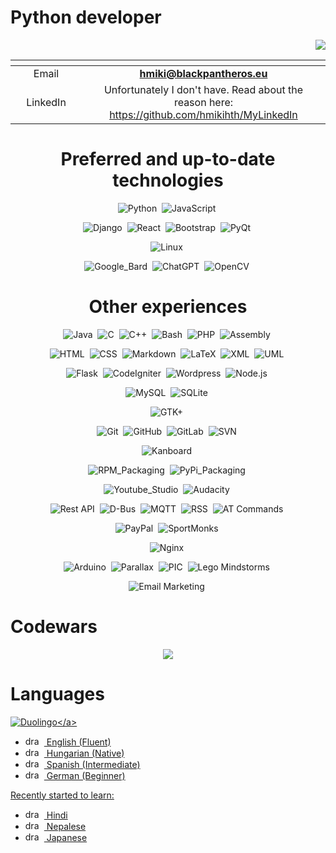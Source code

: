 # Python developer 
<p align="right"><img src="https://komarev.com/ghpvc/?username=hmikihth&label=Profile%20Views&color=0e75b6&style=flat""/></p>
<div align="center">

| <img width=300/>|<img width=800/>|
| :-----: | :-: |
| Email | **<hmiki@blackpantheros.eu>** |
| LinkedIn | Unfortunately I don't have. Read about the reason here: https://github.com/hmikihth/MyLinkedIn |

# Preferred and up-to-date technologies

![Python](https://img.shields.io/badge/-Python-05122A?style=flat&logo=python)&nbsp;
![JavaScript](https://img.shields.io/badge/-JavaScript-05122A?style=flat&logo=javascript)&nbsp;

![Django](https://img.shields.io/badge/-Django-05122A?style=flat&logo=Django)&nbsp;
![React](https://img.shields.io/badge/-React-05122A?style=flat&logo=React)&nbsp;
![Bootstrap](https://img.shields.io/badge/-Bootstrap-05122A?style=flat&logo=bootstrap&logoColor=563D7C)&nbsp;
![PyQt](https://img.shields.io/badge/-PyQt-05122A?style=flat&logo=Qt)&nbsp;

![Linux](https://img.shields.io/badge/-Linux-05122A?style=flat&logo=Linux)&nbsp;

![Google_Bard](https://img.shields.io/badge/-Google_Bard-05122A?style=flat&logo=GoogleBard)&nbsp;
![ChatGPT](https://img.shields.io/badge/-ChatGPT-05122A?style=flat&logo=ChatGPT)&nbsp;
![OpenCV](https://img.shields.io/badge/-OpenCV-05122A?style=flat&logo=OpenCV)&nbsp;


# Other experiences

![Java](https://img.shields.io/badge/-Java-05122A?style=flat&logo=Java&logoColor=FFA518)&nbsp;
![C](https://img.shields.io/badge/-C-05122A?style=flat&logo=C&logoColor=A8B9CC)&nbsp;
![C++](https://img.shields.io/badge/-C++-05122A?style=flat&logo=C%2B%2B&logoColor=00599C)&nbsp;
![Bash](https://img.shields.io/badge/-Bash-05122A?style=flat&logo=GnuBash)&nbsp;
![PHP](https://img.shields.io/badge/-PHP-05122A?style=flat&logo=PHP)&nbsp;
![Assembly](https://img.shields.io/badge/-Assembly-05122A?style=flat&logo=Assembly)&nbsp;

![HTML](https://img.shields.io/badge/-HTML-05122A?style=flat&logo=HTML5)&nbsp;
![CSS](https://img.shields.io/badge/-CSS-05122A?style=flat&logo=CSS3&logoColor=1572B6)&nbsp;
![Markdown](https://img.shields.io/badge/-Markdown-05122A?style=flat&logo=markdown)&nbsp;
![LaTeX](https://img.shields.io/badge/-LaTeX-05122A?style=flat&logo=latex)&nbsp;
![XML](https://img.shields.io/badge/-XML-05122A?style=flat&logo=XML)&nbsp;
![UML](https://img.shields.io/badge/-UML-05122A?style=flat&logo=UML)&nbsp;

![Flask](https://img.shields.io/badge/-Flask-05122A?style=flat&logo=Flask)&nbsp;
![CodeIgniter](https://img.shields.io/badge/-CodeIgniter-05122A?style=flat&logo=CodeIgniter)&nbsp;
![Wordpress](https://img.shields.io/badge/-Wordpress-05122A?style=flat&logo=Wordpress)&nbsp;
![Node.js](https://img.shields.io/badge/-Node.js-05122A?style=flat&logo=node.js)&nbsp;

![MySQL](https://img.shields.io/badge/-MySQL-05122A?style=flat&logo=MySQL)&nbsp;
![SQLite](https://img.shields.io/badge/-SQLite-05122A?style=flat&logo=SQLite)&nbsp;

![GTK+](https://img.shields.io/badge/-GTK+-05122A?style=flat&logo=GTK)&nbsp;

![Git](https://img.shields.io/badge/-Git-05122A?style=flat&logo=git)&nbsp;
![GitHub](https://img.shields.io/badge/-GitHub-05122A?style=flat&logo=github)&nbsp;
![GitLab](https://img.shields.io/badge/-GitLab-05122A?style=flat&logo=GitLab)&nbsp;
![SVN](https://img.shields.io/badge/-SVN-05122A?style=flat&logo=SVN)&nbsp;

![Kanboard](https://img.shields.io/badge/-Kanboard-05122A?style=flat&logo=Kanboard)&nbsp;

![RPM_Packaging](https://img.shields.io/badge/-RPM_Packaging-05122A?style=flat&logo=RPM)&nbsp;
![PyPi_Packaging](https://img.shields.io/badge/-PyPi_Packaging-05122A?style=flat&logo=PyPi)&nbsp;

![Youtube_Studio](https://img.shields.io/badge/-Youtube_Studio-05122A?style=flat&logo=YoutubeStudio)&nbsp;
![Audacity](https://img.shields.io/badge/-Audacity-05122A?style=flat&logo=Audacity)&nbsp;

![Rest API](https://img.shields.io/badge/-Rest_API-05122A?style=flat&logo=Rest)&nbsp;
![D-Bus](https://img.shields.io/badge/-D--Bus-05122A?style=flat&logo=D-Bus)&nbsp;
![MQTT](https://img.shields.io/badge/-MQTT-05122A?style=flat&logo=MQTT)&nbsp;
![RSS](https://img.shields.io/badge/-RSS-05122A?style=flat&logo=RSS)&nbsp;
![AT Commands](https://img.shields.io/badge/-AT_Commands-05122A?style=flat&logo=AT_Commands)&nbsp;

![PayPal](https://img.shields.io/badge/-PayPal-05122A?style=flat&logo=PayPal)&nbsp;
![SportMonks](https://img.shields.io/badge/-SportMonks-05122A?style=flat&logo=SportMonks)&nbsp;

![Nginx](https://img.shields.io/badge/-Nginx-05122A?style=flat&logo=Nginx)&nbsp;

![Arduino](https://img.shields.io/badge/-Arduino-05122A?style=flat&logo=Arduino)&nbsp;
![Parallax](https://img.shields.io/badge/-Parallax-05122A?style=flat&logo=Parallax)&nbsp;
![PIC](https://img.shields.io/badge/-PIC-05122A?style=flat&logo=PIC)&nbsp;
![Lego Mindstorms](https://img.shields.io/badge/-Lego_Mindstorms-05122A?style=flat&logo=Lego)&nbsp;

![Email Marketing](https://img.shields.io/badge/-Email_Marketing-05122A?style=flat&logo=Hubspot)&nbsp;

</div>

# Codewars

<p align="center">
  <a href="https://www.codewars.com/users/HMikiHTH">
     <img src="https://www.codewars.com/users/HMikiHTH/badges/large">
  </a>
</p>

# Languages

<a href="https://www.duolingo.com/profile/HMikiHTH?via=share_profile">![Duolingo](https://img.shields.io/badge/-My_Duolingo_Profile_(370_000_XP)-05122A?style=flat&logo=Duolingo)</a>

* <img src="https://www.worldometers.info/img/flags/small/tn_uk-flag.gif" alt="drawing" height="15" width="30" /> English (Fluent) 
* <img src="https://www.worldometers.info/img/flags/small/tn_hu-flag.gif" alt="drawing" height="15" width="30" /> Hungarian (Native)
* <img src="https://www.worldometers.info/img/flags/small/tn_sp-flag.gif" alt="drawing" height="15" width="30" /> Spanish (Intermediate)
* <img src="https://www.worldometers.info/img/flags/small/tn_gm-flag.gif" alt="drawing" height="15" width="30" /> German (Beginner)

Recently started to learn:
* <img src="https://www.worldometers.info/img/flags/small/tn_in-flag.gif" alt="drawing" height="15" width="30" /> Hindi
* <img src="https://www.worldometers.info/img/flags/small/tn_np-flag.gif" alt="drawing" height="15" width="30" /> Nepalese
* <img src="https://www.worldometers.info/img/flags/small/tn_ja-flag.gif" alt="drawing" height="15" width="30" /> Japanese
